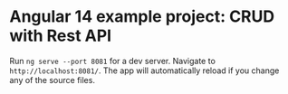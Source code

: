 # Angular 14 example project: CRUD with Rest API

Run `ng serve --port 8081` for a dev server. Navigate to `http://localhost:8081/`. The app will automatically reload if you change any of the source files.

